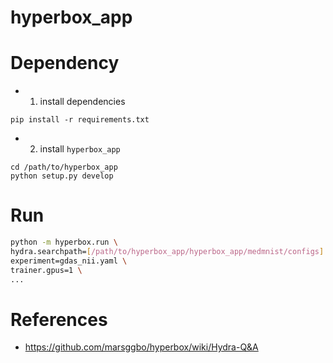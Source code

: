 # hyperbox_app

# Dependency

- 1. install dependencies

```
pip install -r requirements.txt
```

- 2. install `hyperbox_app`

```
cd /path/to/hyperbox_app
python setup.py develop
```

# Run

```bash
python -m hyperbox.run \
hydra.searchpath=[/path/to/hyperbox_app/hyperbox_app/medmnist/configs] \
experiment=gdas_nii.yaml \
trainer.gpus=1 \
...
```

# References

- https://github.com/marsggbo/hyperbox/wiki/Hydra-Q&A
